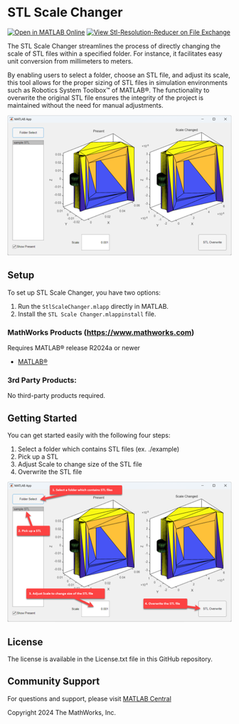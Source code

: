 # STL Scale Changer 

[![Open in MATLAB Online](https://www.mathworks.com/images/responsive/global/open-in-matlab-online.svg)](https://matlab.mathworks.com/open/github/v1?repo=MathWorks/Stl-Scale-Changer)
[![View Stl-Resolution-Reducer on File Exchange](https://www.mathworks.com/matlabcentral/images/matlab-file-exchange.svg)](https://www.mathworks.com/matlabcentral/fileexchange/164836-stl-scale-changer)  

The STL Scale Changer streamlines the process of directly changing the scale of STL files within a specified folder. For instance, it facilitates easy unit conversion from millimeters to meters. 

By enabling users to select a folder, choose an STL file, and adjust its scale, this tool allows for the proper sizing of STL files in simulation environments such as Robotics System Toolbox&trade; of MATLAB&reg;. The functionality to overwrite the original STL file ensures the integrity of the project is maintained without the need for manual adjustments.

![screen shot](screenshot.png)

## Setup 
To set up STL Scale Changer, you have two options:
1. Run the `StlScaleChanger.mlapp` directly in MATLAB.
2. Install the `STL Scale Changer.mlappinstall` file.

### MathWorks Products (https://www.mathworks.com)
Requires MATLAB&reg; release R2024a or newer
- [MATLAB&reg;](https://www.mathworks.com/products/matlab.html)

### 3rd Party Products:
No third-party products required.

## Getting Started
You can get started easily with the following four steps:
1. Select a folder which contains STL files (ex. ./example)
2. Pick up a STL
3. Adjust Scale to change size of the STL file
4. Overwrite the STL file
   
![getting started](getstarted.png)

## License
The license is available in the License.txt file in this GitHub repository.

## Community Support
For questions and support, please visit [MATLAB Central](https://www.mathworks.com/matlabcentral)

Copyright 2024 The MathWorks, Inc.
